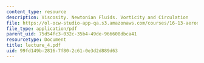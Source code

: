```yaml
---
content_type: resource
description: Viscosity. Newtonian Fluids. Vorticity and Circulation
file: https://ol-ocw-studio-app-qa.s3.amazonaws.com/courses/16-13-aerodynamics-of-viscous-fluids-fall-2003/99fd149b28167f802c610e3d2d889d63_lecture_4.pdf
file_type: application/pdf
parent_uid: 75d54fc3-032c-35b4-49de-966608dbca41
resourcetype: Document
title: lecture_4.pdf
uid: 99fd149b-2816-7f80-2c61-0e3d2d889d63
---
```

